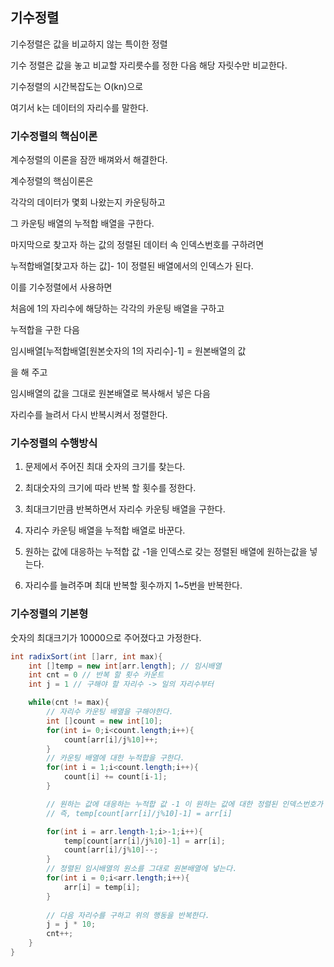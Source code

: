 ## 기수정렬

기수정렬은 값을 비교하지 않는 특이한 정렬

기수 정렬은 값을 놓고 비교할 자리릇수를 정한 다음 해당 자릿수만 비교한다.

기수정렬의 시간복잡도는 O(kn)으로

여기서 k는 데이터의 자리수를 말한다.

### 기수정렬의 핵심이론

계수정렬의 이론을 잠깐 배껴와서 해결한다.

계수정렬의 핵심이론은

각각의 데이터가 몇회 나왔는지 카운팅하고

그 카운팅 배열의 누적합 배열을 구한다.

마지막으로 찾고자 하는 값의 정렬된 데이터 속 인덱스번호를 구하려면

누적합배열[찾고자 하는 값]- 1이 정렬된 배열에서의 인덱스가 된다.

이를 기수정렬에서 사용하면

처음에 1의 자리수에 해당하는 각각의 카운팅 배열을 구하고

누적합을 구한 다음

임시배열[누적합배열[원본숫자의 1의 자리수]-1] = 원본배열의 값

을 해 주고

임시배열의 값을 그대로 원본배열로 복사해서 넣은 다음

자리수를 늘려서 다시 반복시켜서 정렬한다.

### 기수정렬의 수행방식

1. 문제에서 주어진 최대 숫자의 크기를 찾는다.

2. 최대숫자의 크기에 따라 반복 할 횟수를 정한다.

3. 최대크기만큼 반복하면서 자리수 카운팅 배열을 구한다.

4. 자리수 카운팅 배열을 누적합 배열로 바꾼다.

5. 원하는 값에 대응하는 누적합 값 -1을 인덱스로 갖는 정렬된 배열에 원하는값을 넣는다.

6. 자리수를 늘려주며 최대 반복할 횟수까지 1~5번을 반복한다.

### 기수정렬의 기본형

숫자의 최대크기가 10000으로 주어졌다고 가정한다.
```java
int radixSort(int []arr, int max){
    int []temp = new int[arr.length]; // 임시배열
    int cnt = 0 // 반복 할 횟수 카운트
    int j = 1 // 구해야 할 자리수 -> 일의 자리수부터 

    while(cnt != max){
        // 자리수 카운팅 배열을 구해야한다.
        int []count = new int[10];
        for(int i= 0;i<count.length;i++){
            count[arr[i]/j%10]++;
        }
        // 카운팅 배열에 대한 누적합을 구한다.
        for(int i = 1;i<count.length;i++){
            count[i] += count[i-1];
        }

        // 원하는 값에 대응하는 누적합 값 -1 이 원하는 값에 대한 정렬된 인덱스번호가 된다.
        // 즉, temp[count[arr[i]/j%10]-1] = arr[i]

        for(int i = arr.length-1;i>-1;i++){
            temp[count[arr[i]/j%10]-1] = arr[i];
            count[arr[i]/j%10]--;
        }
        // 정렬된 임시배열의 원소를 그대로 원본배열에 넣는다.
        for(int i = 0;i<arr.length;i++){
            arr[i] = temp[i];
        }
        
        // 다음 자리수를 구하고 위의 행동을 반복한다.
        j = j * 10;
        cnt++;
    }
}
```


